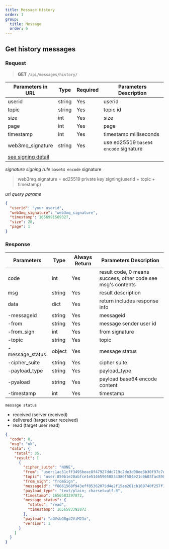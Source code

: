 ```yaml
---
title: Message History
order: 1
group:
  title: Message
  order: 6
---
```


## Get history messages

### Request

> **GET** `/api/messages/history/`

| Parameters in URL | Type   | Required | Parameters Description                                                        |
| ----------------- | ------ | -------- | ----------------------------------------------------------------------------- |
| userid            | string | Yes      | userid |
| topic             | string | Yes      | topic id                                                                      |
| size              | int    | Yes      | size                                                                          |
| page              | int    | Yes      | page                                                                          |
| timestamp         | int    | Yes      | timestamp milliseconds                                                        |
| web3mq_signature  | string | Yes      | use ed25519 `base64 encode` signature
 [see signing detail](/docs/Web3MQ-API/signature)                  |

_signature signing rule_
`base64 encode` signature


> web3mq_signature = ed25519 private key signing(userid + topic + timestamp)

_url query params_

```json
{
  "userid": "your userid",
  "web3mq_signature": "web3mq_signature",
  "timestamp": 1656991509327,
  "size": 20,
  "page": 1
}
```

### Response

| Parameters      | Type   | Always Return | Parameters Description                                      |
| --------------- | ------ | ------------- | ----------------------------------------------------------- |
| code            | int    | Yes           | result code, 0 means success, other code see msg's contents |
| msg             | string | Yes           | result description                                          |
| data            | dict   | Yes           | return includes response info                               |
| -messageid      | string | Yes           | messageid                                                   |
| -from           | string | Yes           | message sender user id                                      |
| -from_sign      | int    | Yes           | from signature                                              |
| -topic          | string | Yes           | topic                                                       |
| -message_status | object | Yes           | message status                                              |
| -cipher_suite   | string | Yes           | cipher suite                  |
| -payload_type   | string | Yes           | payload_type                    |
| -pyaload        | string | Yes           | payload base64 encode content                               |
| -timestamp      | int    | Yes           | timestamp                                                   |

`message status`

- received (server received)
- delivered (target user received)
- read (target user read)

```json
{
  "code": 0,
  "msg": "ok",
  "data": {
    "total": 35,
    "result": [
      {
        "cipher_suite": "NONE",
        "from": "user:1ac51cff3495beac8f47927ddc719c2de3d08ee3b30f97c7ecd27b77",
        "topic": "user:850b1e20abfce1e514659650834380f584e21c0b03fac89847fa86c6",
        "from_sign": "fromSign",
        "messageid": "f8661568f943eff85362075d4e2f15ae261cb169740f257f1a743cdc",
        "payload_type": "text/plain; charset=utf-8",
        "timestamp": 1656583297872,
        "message_status": {
          "status": "read",
          "timestamp": 1656583392872
        },
        "payload": "aGVsbG8gd2ViM21x",
        "version": 1
      }
    ]
  }
}
```
